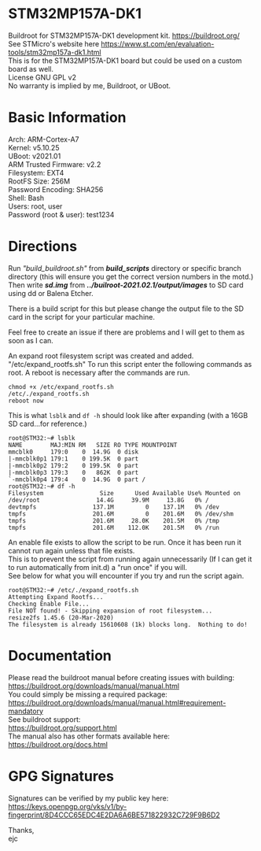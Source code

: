 # STM32MP157A-DK1  
Buildroot for STM32MP157A-DK1 development kit. https://buildroot.org/  
See STMicro's website here https://www.st.com/en/evaluation-tools/stm32mp157a-dk1.html  
This is for the STM32MP157A-DK1 board but could be used on a custom board as well.  
License GNU GPL v2  
No warranty is implied by me, Buildroot, or UBoot.  
  
  
# Basic Information
Arch: ARM-Cortex-A7  
Kernel: v5.10.25  
UBoot: v2021.01  
ARM Trusted Firmware: v2.2  
Filesystem: EXT4  
RootFS Size: 256M  
Password Encoding: SHA256  
Shell: Bash  
Users: root, user  
Password (root & user): test1234  
  
  
#  Directions
Run <i>"build_buildroot.sh"</i> from <i><b>build_scripts</b></i> directory or specific branch directory (this will ensure you get the correct version numbers in the motd.) Then write <i><b>sd.img</b></i> from <i><b>../builroot-2021.02.1/output/images</b></i> to SD card using dd or Balena Etcher.  

There is a build script for this but please change the output file to the SD card in the script for your particular machine.  

Feel free to create an issue if there are problems and I will get to them as soon as I can.  

An expand root filesystem script was created and added. "/etc/expand_rootfs.sh"
To run this script enter the following commands as root. A reboot is necessary after the commands are run.  
```
chmod +x /etc/expand_rootfs.sh
/etc/./expand_rootfs.sh
reboot now
```
This is what ```lsblk``` and ```df -h``` should look like after expanding (with a 16GB SD card...for reference.)
```
root@STM32:~# lsblk
NAME        MAJ:MIN RM   SIZE RO TYPE MOUNTPOINT
mmcblk0     179:0    0  14.9G  0 disk
|-mmcblk0p1 179:1    0 199.5K  0 part
|-mmcblk0p2 179:2    0 199.5K  0 part
|-mmcblk0p3 179:3    0   862K  0 part
`-mmcblk0p4 179:4    0  14.9G  0 part /
root@STM32:~# df -h
Filesystem                Size      Used Available Use% Mounted on
/dev/root                14.4G     39.9M     13.8G   0% /
devtmpfs                137.1M         0    137.1M   0% /dev
tmpfs                   201.6M         0    201.6M   0% /dev/shm
tmpfs                   201.6M     28.0K    201.5M   0% /tmp
tmpfs                   201.6M    112.0K    201.5M   0% /run
```

An enable file exists to allow the script to be run. Once it has been run it cannot run again unless that file exists.  
This is to prevent the script from running again unnecessarily (If I can get it to run automatically from init.d) a "run once" if you will.  
See below for what you will encounter if you try and run the script again.  

```
root@STM32:~# /etc/./expand_rootfs.sh
Attempting Expand Rootfs...
Checking Enable File...
File NOT found! - Skipping expansion of root filesystem...
resize2fs 1.45.6 (20-Mar-2020)
The filesystem is already 15610608 (1k) blocks long.  Nothing to do!
```
# Documentation  
Please read the buildroot manual before creating issues with building:  
https://buildroot.org/downloads/manual/manual.html  
You could simply be missing a required package:  
https://buildroot.org/downloads/manual/manual.html#requirement-mandatory  
See buildroot support:  
https://buildroot.org/support.html  
The manual also has other formats available here:  
https://buildroot.org/docs.html  
  
# GPG Signatures  
Signatures can be verified by my public key here:  
https://keys.openpgp.org/vks/v1/by-fingerprint/8D4CCC65EDC4E2DA6A6BE571822932C729F9B6D2  
  
Thanks,  
ejc  
